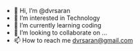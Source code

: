 - 👋 Hi, I’m @dvrsaran
- 👀 I’m interested in Technology
- 🌱 I’m currently learning coding
- 💞️ I’m looking to collaborate on ...
- 📫 How to reach me dvrsaran@gmail.com

<!---
dvrsaran/dvrsaran is a ✨ special ✨ repository because its `README.md` (this file) appears on your GitHub profile.
You can click the Preview link to take a look at your changes.
--->

